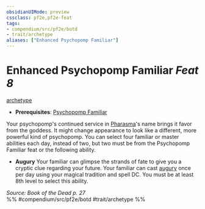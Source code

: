 ```yaml
---
obsidianUIMode: preview
cssclass: pf2e,pf2e-feat
tags:
- compendium/src/pf2e/botd
- trait/archetype
aliases: ["Enhanced Psychopomp Familiar"]
---
```

# Enhanced Psychopomp Familiar  *Feat 8*  
[archetype](/rules/traits/archetype.md)  

- **Prerequisites**: [Psychopomp Familiar](/compendium/feats/psychopomp-familiar-botd.md)

Your psychopomp's continued service in [Pharasma](/compendium/setting/deities/pharasma.md)'s name brings it favor from the goddess. It might change appearance to look like a different, more powerful kind of psychopomp. You can select four familiar or master abilities each day, instead of two, but two must be from the Psychopomp Familiar feat or the following ability.

- **Augury** Your familiar can glimpse the strands of fate to give you a cryptic clue regarding your future. Your familiar can cast [augury](/compendium/spells/augury.md) once per day using your magical tradition and spell DC. You must be at least 8th level to select this ability.

*Source: Book of the Dead p. 27*  
%% #compendium/src/pf2e/botd #trait/archetype %%